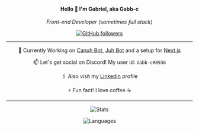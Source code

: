 <div align="center" justify="center">

<h4>Hello 👋 I'm Gabriel, aka Gabb-c</h4>
<p><em>Front-end Developer (sometimes full stack)</em></p>

[![GitHub followers](https://img.shields.io/github/followers/Gabb-c?label=Follow&style=social)](https://github.com/Gabb-c)

----
🔭 Currently Working on [Canuh Bot](https://github.com/Gabb-c/CanuhBot), [Juh Bot](https://github.com/Gabb-c/Juh) and a setup for [Next.js](https://github.com/Gabb-c/react-ts-setup)

📫 Let's get social on Discord! My user id: `Gabb-c#8936`

🖇️ Also visit my [Linkedin](https://www.linkedin.com/in/gabriel-da-cunha/) profile

⚡ Fun fact! I love coffee  ☕

----

![Stats](https://github-readme-stats.vercel.app/api?username=Gabb-c&count_private=true&show_icons=true&theme=tokyonight)

![Languages](https://github-readme-stats.vercel.app/api/top-langs/?username=Gabb-c&layout=compact&count_private=true&theme=tokyonight)
</div>
